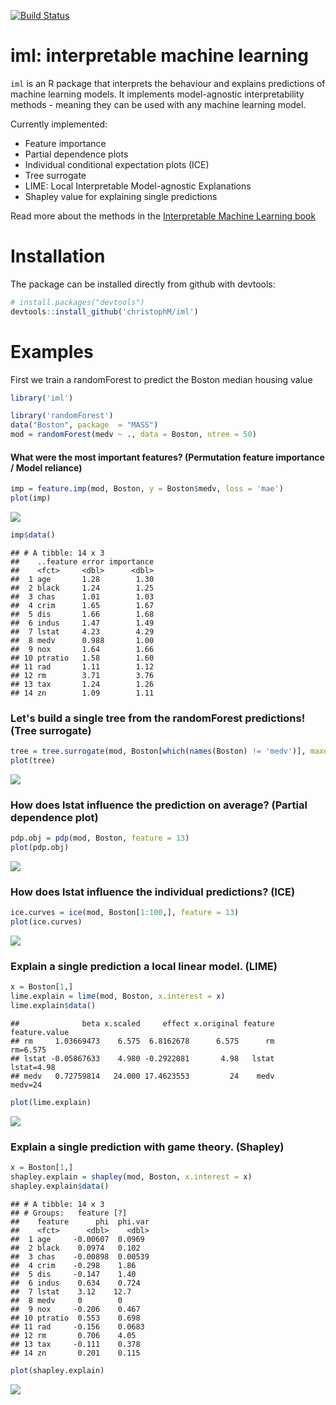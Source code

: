 
[![Build Status](https://travis-ci.org/christophM/iml.svg?branch=master)](https://travis-ci.org/christophM/iml)

iml: interpretable machine learning
===================================

`iml` is an R package that interprets the behaviour and explains predictions of machine learning models. It implements model-agnostic interpretability methods - meaning they can be used with any machine learning model.

Currently implemented:

-   Feature importance
-   Partial dependence plots
-   Individual conditional expectation plots (ICE)
-   Tree surrogate
-   LIME: Local Interpretable Model-agnostic Explanations
-   Shapley value for explaining single predictions

Read more about the methods in the [Interpretable Machine Learning book](https://christophm.github.io/interpretable-ml-book/agnostic.html)

Installation
============

The package can be installed directly from github with devtools:

``` r
# install.packages("devtools")
devtools::install_github('christophM/iml')
```

Examples
========

First we train a randomForest to predict the Boston median housing value

``` r
library('iml')

library('randomForest')
data("Boston", package  = "MASS")
mod = randomForest(medv ~ ., data = Boston, ntree = 50)
```

#### What were the most important features? (Permutation feature importance / Model reliance)

``` r
imp = feature.imp(mod, Boston, y = Boston$medv, loss = 'mae')
plot(imp)
```

![](README_files/figure-markdown_github/unnamed-chunk-3-1.png)

``` r
imp$data()
```

    ## # A tibble: 14 x 3
    ##    ..feature error importance
    ##    <fct>     <dbl>      <dbl>
    ##  1 age       1.28        1.30
    ##  2 black     1.24        1.25
    ##  3 chas      1.01        1.03
    ##  4 crim      1.65        1.67
    ##  5 dis       1.66        1.68
    ##  6 indus     1.47        1.49
    ##  7 lstat     4.23        4.29
    ##  8 medv      0.988       1.00
    ##  9 nox       1.64        1.66
    ## 10 ptratio   1.58        1.60
    ## 11 rad       1.11        1.12
    ## 12 rm        3.71        3.76
    ## 13 tax       1.24        1.26
    ## 14 zn        1.09        1.11

### Let's build a single tree from the randomForest predictions! (Tree surrogate)

``` r
tree = tree.surrogate(mod, Boston[which(names(Boston) != 'medv')], maxdepth = 2)
plot(tree)
```

![](README_files/figure-markdown_github/unnamed-chunk-4-1.png)

### How does lstat influence the prediction on average? (Partial dependence plot)

``` r
pdp.obj = pdp(mod, Boston, feature = 13)
plot(pdp.obj)
```

![](README_files/figure-markdown_github/unnamed-chunk-5-1.png)

### How does lstat influence the individual predictions? (ICE)

``` r
ice.curves = ice(mod, Boston[1:100,], feature = 13)
plot(ice.curves) 
```

![](README_files/figure-markdown_github/unnamed-chunk-6-1.png)

### Explain a single prediction a local linear model. (LIME)

``` r
x = Boston[1,]
lime.explain = lime(mod, Boston, x.interest = x)
lime.explain$data()
```

    ##              beta x.scaled     effect x.original feature feature.value
    ## rm     1.03669473    6.575  6.8162678      6.575      rm      rm=6.575
    ## lstat -0.05867633    4.980 -0.2922081       4.98   lstat    lstat=4.98
    ## medv   0.72759814   24.000 17.4623553         24    medv       medv=24

``` r
plot(lime.explain)
```

![](README_files/figure-markdown_github/unnamed-chunk-7-1.png)

### Explain a single prediction with game theory. (Shapley)

``` r
x = Boston[1,]
shapley.explain = shapley(mod, Boston, x.interest = x)
shapley.explain$data()
```

    ## # A tibble: 14 x 3
    ## # Groups:   feature [?]
    ##    feature      phi  phi.var
    ##    <fct>      <dbl>    <dbl>
    ##  1 age     -0.00607  0.0969 
    ##  2 black    0.0974   0.102  
    ##  3 chas    -0.00898  0.00539
    ##  4 crim    -0.298    1.86   
    ##  5 dis     -0.147    1.40   
    ##  6 indus    0.634    0.724  
    ##  7 lstat    3.12    12.7    
    ##  8 medv     0        0      
    ##  9 nox     -0.206    0.467  
    ## 10 ptratio  0.553    0.698  
    ## 11 rad     -0.156    0.0683 
    ## 12 rm       0.706    4.05   
    ## 13 tax     -0.111    0.378  
    ## 14 zn       0.201    0.115

``` r
plot(shapley.explain)
```

![](README_files/figure-markdown_github/unnamed-chunk-8-1.png)
